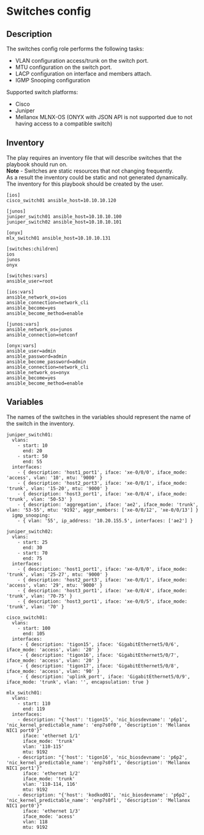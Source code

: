 # Switches config

## Description
The switches config role performs the following tasks:
- VLAN configuration access/trunk on the switch port.
- MTU configuration on the switch port.
- LACP configuration on interface and members attach.
- IGMP Snooping configuration

Supported switch platforms:
- Cisco
- Juniper
- Mellanox MLNX-OS (ONYX with JSON API is not supported due to not having access to a compatible switch)

## Inventory
The play requires an inventory file that will describe switches that the playbook should run on.  
**Note** - Switches are static resources that not changing frequently.  
As a result the inventory could be static and not generated dynamically.  
The inventory for this playbook should be created by the user.

```
[ios]
cisco_switch01 ansible_host=10.10.10.120

[junos]
juniper_switch01 ansible_host=10.10.10.100
juniper_switch02 ansible_host=10.10.10.101

[onyx]
mlx_switch01 ansible_host=10.10.10.131

[switches:children]
ios
junos
onyx

[switches:vars]
ansible_user=root

[ios:vars]
ansible_network_os=ios
ansible_connection=network_cli
ansible_become=yes
ansible_become_method=enable

[junos:vars]
ansible_network_os=junos
ansible_connection=netconf

[onyx:vars]
ansible_user=admin
ansible_password=admin
ansible_become_password=admin
ansible_connection=network_cli
ansible_network_os=onyx
ansible_become=yes
ansible_become_method=enable
```

## Variables
The names of the switches in the variables should represent the name of the switch in the inventory.

```
juniper_switch01:
  vlans:
    - start: 10
      end: 20
    - start: 50
      end: 55
  interfaces:
    - { description: 'host1_port1', iface: 'xe-0/0/0', iface_mode: 'access', vlan: '10', mtu: '9000' }
    - { description: 'host2_port3', iface: 'xe-0/0/1', iface_mode: 'trunk', vlan: '15-20', mtu: '9000' }
    - { description: 'host3_port1', iface: 'xe-0/0/4', iface_mode: 'trunk', vlan: '50-53' }
    - { description: 'aggregation', iface: 'ae2', iface_mode: 'trunk', vlan: '53-55', mtu: '9192', aggr_members: ['xe-0/0/12', 'xe-0/0/13'] }
  igmp_snooping:
    - { vlan: '55', ip_address: '10.20.155.5', interfaces: ['ae2'] }

juniper_switch02:
  vlans:
    - start: 25
      end: 30
    - start: 70
      end: 75
  interfaces:
    - { description: 'host1_port1', iface: 'xe-0/0/0', iface_mode: 'trunk', vlan: '25-27', mtu: '9000' }
    - { description: 'host2_port3', iface: 'xe-0/0/1', iface_mode: 'access', vlan: '29', mtu: '9000' }
    - { description: 'host3_port1', iface: 'xe-0/0/4', iface_mode: 'trunk', vlan: '70-75' }
    - { description: 'host3_port1', iface: 'xe-0/0/5', iface_mode: 'trunk', vlan: '70' }

cisco_switch01:
  vlans:
    - start: 100
      end: 105
  interfaces:
     - { description: 'tigon15', iface: 'GigabitEthernet5/0/6', iface_mode: 'access', vlan: '20' }
     - { description: 'tigon16', iface: 'GigabitEthernet5/0/7', iface_mode: 'access', vlan: '20' }
     - { description: 'tigon17', iface: 'GigabitEthernet5/0/8', iface_mode: 'access', vlan: '90' }
     - { description: 'uplink_port', iface: 'GigabitEthernet5/0/9', iface_mode: 'trunk', vlan: '', encapsulation: true }

mlx_switch01:
  vlans:
    - start: 110
      end: 119
  interfaces:
    - description: "{'host': 'tigon15', 'nic_biosdevname': 'p6p1', 'nic_kernel_predictable_name': 'enp7s0f0', 'description': 'Mellanox NIC1 port0'}"
      iface: 'ethernet 1/1'
      iface_mode: 'trunk'
      vlan: '110-115'
      mtu: 9192
    - description: "{'host': 'tigon16', 'nic_biosdevname': 'p6p2', 'nic_kernel_predictable_name': 'enp7s0f1', 'description': 'Mellanox NIC1 port1'}"
      iface: 'ethernet 1/2'
      iface_mode: 'trunk'
      vlan: '110-114, 116'
      mtu: 9192
    - description: "{'host': 'kodkod01', 'nic_biosdevname': 'p6p2', 'nic_kernel_predictable_name': 'enp7s0f1', 'description': 'Mellanox NIC1 port0'}"
      iface: 'ethernet 1/3'
      iface_mode: 'acess'
      vlan: 118
      mtu: 9192
```
